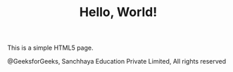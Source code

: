 <!DOCTYPE html>
<html>
<head>
    <meta charset="UTF-8">
    <meta name="viewport" content="width=device-width, initial-scale=1.0">
    <title>Simple HTML Page</title>
</head>
<body>
    <header>
        <h1>Hello, World!</h1>
    </header>
    <main>
        <p>This is a simple HTML5 page.</p>
    </main>
    <footer>
        <p>@GeeksforGeeks, Sanchhaya Education Private Limited, All rights reserved</p>
    </footer>
    
</body>
</html>
